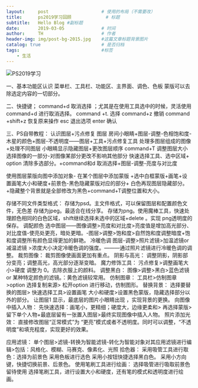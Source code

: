 ```yaml
---
layout:     post                    # 使用的布局（不需要改）
title:      ps2019学习回顾             # 标题 
subtitle:   Hello Blog #副标题
date:       2019-03-05              # 时间
author:     TH                      # 作者
header-img: img/post-bg-2015.jpg    #这篇文章标题背景图片
catalog: true                       # 是否归档
tags:                               #标签
    - 生活
---
```




![PS2019学习](/Users/tonghao/Downloads/PS2019学习.jpg)



一、基本功能区认识
菜单栏、工具栏、功能区、主界面、调色、色板
蒙版可以去除选定内容的一切部分。

二、快捷键；
command+d 取消选择 ；尤其是在使用工具选中的时候，灵活使用 command+d 进行取消选择。
command +t. 选择
command+z 撤销 command +shift+z 恢复原来操作
esc 退出选项
enter 确认

三、PS自带教程：
认识图层+污点修复
图层 房间小眼睛+图层-调整-色相饱和度-木星的颜色+图层-不透明度——图层+工具+污点修复工具
处理多图层组成的图像+处理不同图层
小眼睛显示隐藏图层+更改图层顺序
command+T 调整图层大小
选择图像的一部分-对图像某部分更改不影响其他部分
快速选择工具、选中区域+ option 清除多选部分。+command和d 取消选择+图层-调整-亮度与对比度

 


使用图层蒙版向图中添加对象-
在某个图层中添加蒙版
+选中白框蒙版+画笔+设置画笔大小和硬度+前景色-黑色隐藏蒙版对应的部分+ 白色再现图层隐藏部分。+隐藏整个背景就是全部修改为黑色+command+T调整位置和大小。

存储不同文件类型格式：
存储为psd。主文件格式，可以保留图层和配置颜色文件，无色差
存储为jpeg。最适合在线分享。
存储为png。使用魔棒工具，快速处理颜色相同的白色区域，shift继续选择未选中的区域+delete 。实现 png透明度的保存。
调配颜色
选中图层——图像调整>亮度和对比度>亮度值是增加高光部分、对比度值-使亮处更亮，暗处更暗。-图层>调整>饱和度>自然饱和度调整暗度+饱和度调整所有颜色显得更加的鲜艳。
冷暖色调
图层-调整>照片滤镜>加温滤镜or减温滤镜 >浓度大小决定冷暖色调的强度。———通过照片滤镜进行冷暖色调的调整。
裁剪图像：
裁剪图像使画面更加有重点。
阴影与高光：
调整阴影，阴影部分变亮；调整高光，高光部分逐渐变暗。
魔力修饰工具：
污点修复>调整画笔大小>硬度 调整为 0。去除衣服上的颜料。
调整黑白：
图像>调整>黑白>蓝色滤镜or 某种特定颜色的滤镜。：黄色滤镜较常用。
仿制图章：
工具栏>仿制图章>option 选择复制来源> 松开option 进行移动，仿制图形。
替换背景：
选择要替换的图层> 快速选择工具>设置画笔 大小和硬度>设置黑色蒙版，隐藏选择部分以外的部分。
让图层1 显示，最底层的图片小眼睛出现 ，实现背景的更换。
向图像中插入人物：
先快速选择：画笔小，更精细；硬度大，边缘更柔和> 再选择蒙版>留下单个人物+最底层留有一张置入图层>最终实现图像中插入人物。
照片添加光效：
直接修改图层“正常模式”为 “更亮”模式或者不透明度。同时可以调整，“不透明度”和填充程度，实现更好的效果。

 

应用滤镜：
单个图层>滤镜-转换为智能滤镜-转化为智能对象对其应用滤镜进行编辑>包括：风格化、模糊、马赛克、像素化、光照
拾色器：
采用吸管工具进行取色：选择为前景色
采用色板进行选色
采用小按钮快捷选择黑白色。
采用小方向键，快捷切换前景、后景色。
使用笔刷工具进行绘画：
选择吸管进行吸取前景色留待使用
选择笔刷工具，进行设置大小和硬度，还有笔的模式和透明度进行绘画。
